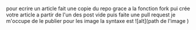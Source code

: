pour ecrire un article fait une copie du repo grace a la fonction fork pui crée votre article a partir de l'un des post vide puis faite une pull request je m'occupe de le publier 
pour les image la syntaxe est ![alt](path de l'image )
